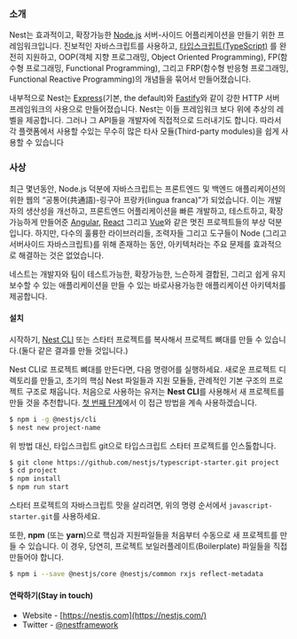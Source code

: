 ### 소개

Nest는 효과적이고, 확장가능한 [Node.js](https://nodejs.org/en/) 서버-사이드 어플리케이션을 만들기 위한 프레임워크입니다. 진보적인 자바스크립트를 사용하고, [타입스크립트(TypeScript)](http://www.typescriptlang.org/) 를 완전히 지원하고, OOP(객체 지향 프로그래밍, Object Oriented Programming), FP(함수형 프로그래밍, Functional Programming), 그리고 FRP(함수형 반응형 프로그래밍, Functional Reactive Programming)의 개념들을 묶어서 만들어졌습니다.


내부적으로 Nest는 [Express](https://expressjs.com/)(기본, the default)와 [Fastify](https://github.com/fastify/fastify)와 같이 강한 HTTP 서버 프레임워크의 사용으로 만들어졌습니다. Nest는 이들 프레임워크 보다 위에 추상의 레벨을 제공합니다. 그러나 그 API들을 개발자에 직접적으로 드러내기도 합니다. 따라서 각 플랫폼에서 사용할 수있는 무수히 많은 타사 모듈(Third-party modules)을 쉽게 사용할 수 있습니다

### 사상

최근 몇년동안, Node.js 덕분에 자바스크립트는 프론트엔드 및 백엔드 애플리케이션의 위한 웹의 “공통어(共通語)-링구아 프랑카(lingua franca)”가 되었습니다. 이는 개발자의 생산성을 개선하고, 프론트엔드 어플리케이션을 빠른 개발하고, 테스트하고, 확장가능하게 만들어준 [Angular](https://angular.io/), [React](https://github.com/facebook/react) 그리고 [Vue](https://github.com/vuejs/vue)와 같은 멋진 프로젝트들의 부상 덕분입니다. 하지만, 다수의 훌륭한 라이브러리들, 조력자들 그리고 도구들이 Node (그리고 서버사이드 자바스크립트)를 위해 존재하는 동안, 아키텍처라는 주요 문제를 효과적으로 해결하는 것은 없었습니다.

네스트는 개발자와 팀이 테스트가능한, 확장가능한, 느슨하게 결합된, 그리고 쉽게 유지보수할 수 있는 애플리케이션을 만들 수 있는 바로사용가능한 애플리케이션 아키텍처를 제공합니다.

#### 설치

시작하기, [Nest CLI](/cli/overview) 또는 스타터 프로젝트를 복사해서 프로젝트 뼈대를 만들 수 있습니다.(둘다 같은 결과를 만들 것입니다.)

Nest CLI로 프로젝트 뼈대를 만든다면, 다음 명령어를 실행하세요. 새로운 프로젝트 디렉토리를 만들고, 초기의 핵심 Nest 파일들과 지원 모듈들, 관례적인 기본 구조의 프로젝트 구조로 채웁니다. 처음으로 사용하는 유저는 **Nest CLI**를 사용해서 새 프로젝트를 만들 것을 추천합니다. [첫 번째 단계](first-steps)에서 이 접근 방법을 계속 사용하겠습니다.  

```bash
$ npm i -g @nestjs/cli
$ nest new project-name
```


위 방법 대신, 타입스크립트 git으로 타입스크립트 스타터 프로젝트를 인스톨합니다.

```bash
$ git clone https://github.com/nestjs/typescript-starter.git project
$ cd project
$ npm install
$ npm run start
```

스타터 프로젝트의 자바스크립트 맛을 살리려면, 위의 명령 순서에서 `javascript-starter.git`를 사용하세요.
 
또한, **npm** (또는 **yarn**)으로 핵심과 지원파일들을 처음부터 수동으로 새 프로젝트를 만들 수 있습니다. 이 경우, 당연히, 프로젝트 보일러플레이트(Boilerplate) 파일들을 직접 만들어야 합니다.

```bash
$ npm i --save @nestjs/core @nestjs/common rxjs reflect-metadata
```

#### 연락하기(Stay in touch)

- Website - [https://nestjs.com](https://nestjs.com/)
- Twitter - [@nestframework](https://twitter.com/nestframework)
